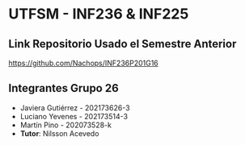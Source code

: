 # UTFSM - INF236 & INF225

## Link Repositorio Usado el Semestre Anterior
https://github.com/Nachops/INF236P201G16

## Integrantes Grupo 26
* Javiera Gutiérrez - 202173626-3
* Luciano Yevenes - 202173514-3
* Martín Pino - 202073528-k
* **Tutor**: Nilsson Acevedo
